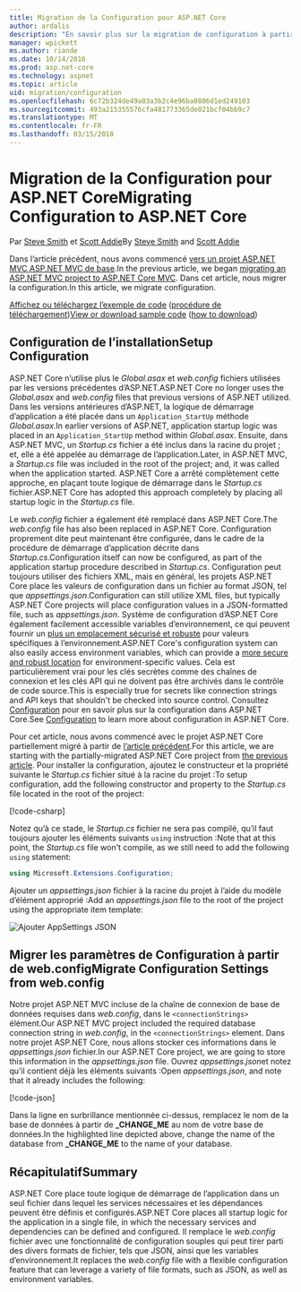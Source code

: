 ```yaml
---
title: Migration de la Configuration pour ASP.NET Core
author: ardalis
description: "En savoir plus sur la migration de configuration à partir d’un projet ASP.NET MVC à un projet ASP.NET MVC de base."
manager: wpickett
ms.author: riande
ms.date: 10/14/2016
ms.prod: asp.net-core
ms.technology: aspnet
ms.topic: article
uid: migration/configuration
ms.openlocfilehash: 6c72b324de49a03a3b2c4e96ba8886d1ed249103
ms.sourcegitcommit: 493a215355576cfa481773365de021bcf04bb9c7
ms.translationtype: MT
ms.contentlocale: fr-FR
ms.lasthandoff: 03/15/2018
---
```

# <a name="migrating-configuration-to-aspnet-core"></a><span data-ttu-id="e39fa-103">Migration de la Configuration pour ASP.NET Core</span><span class="sxs-lookup"><span data-stu-id="e39fa-103">Migrating Configuration to ASP.NET Core</span></span>

<span data-ttu-id="e39fa-104">Par [Steve Smith](https://ardalis.com/) et [Scott Addie](https://scottaddie.com)</span><span class="sxs-lookup"><span data-stu-id="e39fa-104">By [Steve Smith](https://ardalis.com/) and [Scott Addie](https://scottaddie.com)</span></span>

<span data-ttu-id="e39fa-105">Dans l’article précédent, nous avons commencé [vers un projet ASP.NET MVC ASP.NET MVC de base](mvc.md).</span><span class="sxs-lookup"><span data-stu-id="e39fa-105">In the previous article, we began [migrating an ASP.NET MVC project to ASP.NET Core MVC](mvc.md).</span></span> <span data-ttu-id="e39fa-106">Dans cet article, nous migrer la configuration.</span><span class="sxs-lookup"><span data-stu-id="e39fa-106">In this article, we migrate configuration.</span></span>

<span data-ttu-id="e39fa-107">[Affichez ou téléchargez l’exemple de code](https://github.com/aspnet/Docs/tree/master/aspnetcore/migration/configuration/samples) ([procédure de téléchargement](xref:tutorials/index#how-to-download-a-sample))</span><span class="sxs-lookup"><span data-stu-id="e39fa-107">[View or download sample code](https://github.com/aspnet/Docs/tree/master/aspnetcore/migration/configuration/samples) ([how to download](xref:tutorials/index#how-to-download-a-sample))</span></span>

## <a name="setup-configuration"></a><span data-ttu-id="e39fa-108">Configuration de l’installation</span><span class="sxs-lookup"><span data-stu-id="e39fa-108">Setup Configuration</span></span>

<span data-ttu-id="e39fa-109">ASP.NET Core n’utilise plus le *Global.asax* et *web.config* fichiers utilisées par les versions précédentes d’ASP.NET.</span><span class="sxs-lookup"><span data-stu-id="e39fa-109">ASP.NET Core no longer uses the *Global.asax* and *web.config* files that previous versions of ASP.NET utilized.</span></span> <span data-ttu-id="e39fa-110">Dans les versions antérieures d’ASP.NET, la logique de démarrage d’application a été placée dans un `Application_StartUp` méthode *Global.asax*.</span><span class="sxs-lookup"><span data-stu-id="e39fa-110">In earlier versions of ASP.NET, application startup logic was placed in an `Application_StartUp` method within *Global.asax*.</span></span> <span data-ttu-id="e39fa-111">Ensuite, dans ASP.NET MVC, un *Startup.cs* fichier a été inclus dans la racine du projet ; et, elle a été appelée au démarrage de l’application.</span><span class="sxs-lookup"><span data-stu-id="e39fa-111">Later, in ASP.NET MVC, a *Startup.cs* file was included in the root of the project; and, it was called when the application started.</span></span> <span data-ttu-id="e39fa-112">ASP.NET Core a arrêté complètement cette approche, en plaçant toute logique de démarrage dans le *Startup.cs* fichier.</span><span class="sxs-lookup"><span data-stu-id="e39fa-112">ASP.NET Core has adopted this approach completely by placing all startup logic in the *Startup.cs* file.</span></span>

<span data-ttu-id="e39fa-113">Le *web.config* fichier a également été remplacé dans ASP.NET Core.</span><span class="sxs-lookup"><span data-stu-id="e39fa-113">The *web.config* file has also been replaced in ASP.NET Core.</span></span> <span data-ttu-id="e39fa-114">Configuration proprement dite peut maintenant être configurée, dans le cadre de la procédure de démarrage d’application décrite dans *Startup.cs*.</span><span class="sxs-lookup"><span data-stu-id="e39fa-114">Configuration itself can now be configured, as part of the application startup procedure described in *Startup.cs*.</span></span> <span data-ttu-id="e39fa-115">Configuration peut toujours utiliser des fichiers XML, mais en général, les projets ASP.NET Core place les valeurs de configuration dans un fichier au format JSON, tel que *appsettings.json*.</span><span class="sxs-lookup"><span data-stu-id="e39fa-115">Configuration can still utilize XML files, but typically ASP.NET Core projects will place configuration values in a JSON-formatted file, such as *appsettings.json*.</span></span> <span data-ttu-id="e39fa-116">Système de configuration d’ASP.NET Core également facilement accessible variables d’environnement, ce qui peuvent fournir un [plus un emplacement sécurisé et robuste](xref:security/app-secrets) pour valeurs spécifiques à l’environnement.</span><span class="sxs-lookup"><span data-stu-id="e39fa-116">ASP.NET Core's configuration system can also easily access environment variables, which can provide a [more secure and robust location](xref:security/app-secrets) for environment-specific values.</span></span> <span data-ttu-id="e39fa-117">Cela est particulièrement vrai pour les clés secrètes comme des chaînes de connexion et les clés API qui ne doivent pas être archivés dans le contrôle de code source.</span><span class="sxs-lookup"><span data-stu-id="e39fa-117">This is especially true for secrets like connection strings and API keys that shouldn't be checked into source control.</span></span> <span data-ttu-id="e39fa-118">Consultez [Configuration](xref:fundamentals/configuration/index) pour en savoir plus sur la configuration dans ASP.NET Core.</span><span class="sxs-lookup"><span data-stu-id="e39fa-118">See [Configuration](xref:fundamentals/configuration/index) to learn more about configuration in ASP.NET Core.</span></span>

<span data-ttu-id="e39fa-119">Pour cet article, nous avons commencé avec le projet ASP.NET Core partiellement migré à partir de [l’article précédent](mvc.md).</span><span class="sxs-lookup"><span data-stu-id="e39fa-119">For this article, we are starting with the partially-migrated ASP.NET Core project from [the previous article](mvc.md).</span></span> <span data-ttu-id="e39fa-120">Pour installer la configuration, ajoutez le constructeur et la propriété suivante le *Startup.cs* fichier situé à la racine du projet :</span><span class="sxs-lookup"><span data-stu-id="e39fa-120">To setup configuration, add the following constructor and property to the *Startup.cs* file located in the root of the project:</span></span>

[!code-csharp[](configuration/samples/WebApp1/src/WebApp1/Startup.cs?range=11-21)]

<span data-ttu-id="e39fa-121">Notez qu’à ce stade, le *Startup.cs* fichier ne sera pas compilé, qu’il faut toujours ajouter les éléments suivants `using` instruction :</span><span class="sxs-lookup"><span data-stu-id="e39fa-121">Note that at this point, the *Startup.cs* file won't compile, as we still need to add the following `using` statement:</span></span>

```csharp
using Microsoft.Extensions.Configuration;
```

<span data-ttu-id="e39fa-122">Ajouter un *appsettings.json* fichier à la racine du projet à l’aide du modèle d’élément approprié :</span><span class="sxs-lookup"><span data-stu-id="e39fa-122">Add an *appsettings.json* file to the root of the project using the appropriate item template:</span></span>

![Ajouter AppSettings JSON](configuration/_static/add-appsettings-json.png)

## <a name="migrate-configuration-settings-from-webconfig"></a><span data-ttu-id="e39fa-124">Migrer les paramètres de Configuration à partir de web.config</span><span class="sxs-lookup"><span data-stu-id="e39fa-124">Migrate Configuration Settings from web.config</span></span>

<span data-ttu-id="e39fa-125">Notre projet ASP.NET MVC incluse de la chaîne de connexion de base de données requises dans *web.config*, dans le `<connectionStrings>` élément.</span><span class="sxs-lookup"><span data-stu-id="e39fa-125">Our ASP.NET MVC project included the required database connection string in *web.config*, in the `<connectionStrings>` element.</span></span> <span data-ttu-id="e39fa-126">Dans notre projet ASP.NET Core, nous allons stocker ces informations dans le *appsettings.json* fichier.</span><span class="sxs-lookup"><span data-stu-id="e39fa-126">In our ASP.NET Core project, we are going to store this information in the *appsettings.json* file.</span></span> <span data-ttu-id="e39fa-127">Ouvrez *appsettings.json*et notez qu’il contient déjà les éléments suivants :</span><span class="sxs-lookup"><span data-stu-id="e39fa-127">Open *appsettings.json*, and note that it already includes the following:</span></span>

[!code-json[](../migration/configuration/samples/WebApp1/src/WebApp1/appsettings.json?highlight=4)]


<span data-ttu-id="e39fa-128">Dans la ligne en surbrillance mentionnée ci-dessus, remplacez le nom de la base de données à partir de **_CHANGE_ME** au nom de votre base de données.</span><span class="sxs-lookup"><span data-stu-id="e39fa-128">In the highlighted line depicted above, change the name of the database from **_CHANGE_ME** to the name of your database.</span></span>

## <a name="summary"></a><span data-ttu-id="e39fa-129">Récapitulatif</span><span class="sxs-lookup"><span data-stu-id="e39fa-129">Summary</span></span>

<span data-ttu-id="e39fa-130">ASP.NET Core place toute logique de démarrage de l’application dans un seul fichier dans lequel les services nécessaires et les dépendances peuvent être définis et configurés.</span><span class="sxs-lookup"><span data-stu-id="e39fa-130">ASP.NET Core places all startup logic for the application in a single file, in which the necessary services and dependencies can be defined and configured.</span></span> <span data-ttu-id="e39fa-131">Il remplace le *web.config* fichier avec une fonctionnalité de configuration souples qui peut tirer parti des divers formats de fichier, tels que JSON, ainsi que les variables d’environnement.</span><span class="sxs-lookup"><span data-stu-id="e39fa-131">It replaces the *web.config* file with a flexible configuration feature that can leverage a variety of file formats, such as JSON, as well as environment variables.</span></span>
